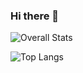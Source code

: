 ### Hi there 👋

<!--
**DharaneeswaranR/DharaneeswaranR** is a ✨ _special_ ✨ repository because its `README.md` (this file) appears on your GitHub profile.

Here are some ideas to get you started:

- 🔭 I’m currently working on ...
- 🌱 I’m currently learning ...
- 👯 I’m looking to collaborate on ...
- 🤔 I’m looking for help with ...
- 💬 Ask me about ...
- 📫 How to reach me: ...
- 😄 Pronouns: He/Him
- ⚡ Fun fact: ...
-->

![Overall Stats](https://github-readme-stats.vercel.app/api?username=DharneeswaranR&count_private=true&show_icons=true&hide=contribs)

![Top Langs](https://github-readme-stats.vercel.app/api/top-langs/?username=DharaneeswaranR&layout=compact)

